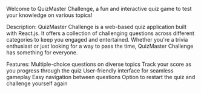 Welcome to QuizMaster Challenge, a fun and interactive quiz game to test your knowledge on various topics!

Description:
QuizMaster Challenge is a web-based quiz application built with React.js. It offers a collection of challenging questions across different categories to keep you engaged and entertained. Whether you're a trivia enthusiast or just looking for a way to pass the time, QuizMaster Challenge has something for everyone.

Features:
Multiple-choice questions on diverse topics
Track your score as you progress through the quiz
User-friendly interface for seamless gameplay
Easy navigation between questions
Option to restart the quiz and challenge yourself again
